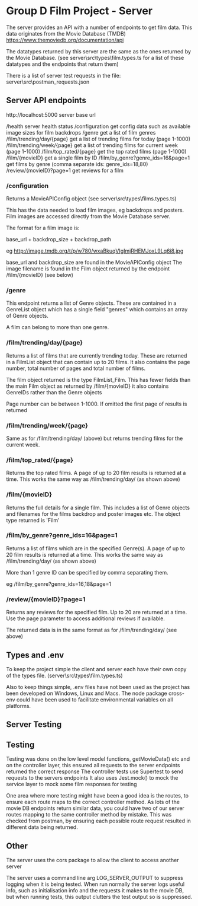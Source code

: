 
# Group D Film Project - Server

The server provides an API with a number of endpoints to get film data.
This data originates from the Movie Database (TMDB)
https://www.themoviedb.org/documentation/api

The datatypes returned by this server are the same as the ones returned by the Movie Database.
(see server\src\types\film.types.ts for a list of these datatypes and the endpoints that return them)

There is a list of server test requests in the file:
server\src\postman_requests.json


## Server API endpoints

http://localhost:5000               server base url

/health                             server health status
/configuration                      get config data such as available image sizes for film backdrops
/genre                              get a list of film genres
/film/trending/day/{page}           get a list of trending films for today (page 1-1000)
/film/trending/week/{page}          get a list of trending films for current week (page 1-1000)
/film/top_rated/{page}              get the top rated films (page 1-1000)
/film/{movieID}                     get a single film by ID
/film/by_genre?genre_ids=16&page=1  get films by genre (comma separate ids: genre_ids=18,80)
/review/{movieID}?page=1            get reviews for a film


### /configuration

Returns a MovieAPIConfig object (see server\src\types\films.types.ts)

This has the data needed to load film images, eg backdrops and posters.
Film images are accessed directly from the Movie Database server.

The format for a film image is:

base_url + backdrop_size + backdrop_path

eg http://image.tmdb.org/t/p/w780/wxaBkuqVIgImjRHEMJoxL9Lq6i8.jpg

base_url and backdrop_size are found in the MovieAPIConfig object
The image filename is found in the Film object returned by the endpoint /film/{movieID}
(see below)


### /genre

This endpoint returns a list of Genre objects.
These are contained in a GenreList object which has a single field "genres" which contains an array of Genre objects.

A film can belong to more than one genre.


### /film/trending/day/{page}

Returns a list of films that are currently trending today.
These are returned in a FilmList object that can contain up to 20 films.
It also contains the page number, total number of pages and total number of films.

The film object returned is the type FilmList_Film. This has fewer fields than the main Film object as
returned by /film/{movieID} it also contains GenreIDs rather than the Genre objects

Page number can be between 1-1000. If omitted the first page of results is returned


### /film/trending/week/{page}

Same as for /film/trending/day/ (above) but returns trending films for the current week.


### /film/top_rated/{page}

Returns the top rated films. A page of up to 20 film results is returned at a time.
This works the same way as /film/trending/day/ (as shown above)


### /film/{movieID} 

Returns the full details for a single film. This includes a list of Genre objects and filenames for the
films backdrop and poster images etc. The object type returned is 'Film'


### /film/by_genre?genre_ids=16&page=1

Returns a list of films which are in the specified Genre(s). A page of up to 20 film results is returned
at a time. This works the same way as /film/trending/day/ (as shown above)

More than 1 genre ID can be specified by comma separating them.

eg /film/by_genre?genre_ids=16,18&page=1


### /review/{movieID}?page=1

Returns any reviews for the specified film. Up to 20 are returned at a time. Use the page parameter to
access additional reviews if available.

The returned data is in the same format as for /film/trending/day/ (see above)


## Types and .env

To keep the project simple the client and server each have their own copy of the types file.
(server\src\types\film.types.ts)

Also to keep things simple, .env files have not been used as the project has been developed on Windows,
Linux and Macs. The node package cross-env could have been used to facilitate environmental variables on all platforms. 


## Server Testing

Testing
-------
Testing was done on the low level model functions, getMovieData() etc and on the
controller layer, this ensured all requests to the server endpoints returned the correct response
The controller tests use Supertest to send requests to the servers endpoints
It also uses Jest.mock() to mock the service layer to mock some film responses for testing

One area where more testing might have been a good idea is the routes, to ensure each
route maps to the correct controller method. As lots of the movie DB endpoints return
similar data, you could have two of our server routes mapping to the same controller method
by mistake. This was checked from postman, by ensuring each possible route request resulted
in different data being returned.

Other
-----
The server uses the cors package to allow the client to access another server

The server uses a command line arg LOG_SERVER_OUTPUT to suppress logging when it is being tested.
When run normally the server logs useful info, such as initialisation info and the requests
it makes to the movie DB, but when running tests, this output clutters the test output so is
suppressed.











